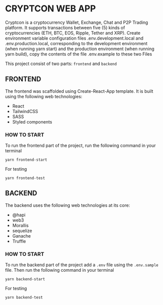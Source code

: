 # CRYPTCON WEB APP
Cryptcon is a cryptocurrency Wallet, Exchange, Chat and P2P Trading platform. It supports transactions between five (5) kinds of cryptocurrencies (ETH, BTC, EOS, Ripple, Tether and XRP).
Create environment variable configuration files .env.development.local and .env.production.local, corresponding to the development environment (when running yarn start) and the production environment (when running yarn build), copy the contents of the file .env.example to these two Files

This project consist of two parts: ```frontend``` and ```backend```

## FRONTEND
The frontend was scaffolded using Create-React-App template. It is built using the following web technologies:
- React
- TailwindCSS
- SASS
- Styled components

### HOW TO START
To run the frontend part of the project, run the following command in your terminal

```
yarn frontend-start
```
For testing

```
yarn frontend-test
```

## BACKEND
The backend uses the following web technologies at its core:
- @hapi
- web3
- Morallis
- sequelize
- Ganache
- Truffle

### HOW TO START
To run the backend  part of the project add a ```.env``` file using the ```.env.sample``` file. Then run the following command in your terminal

```
yarn backend-start
```
For testing

```
yarn backend-test
```
